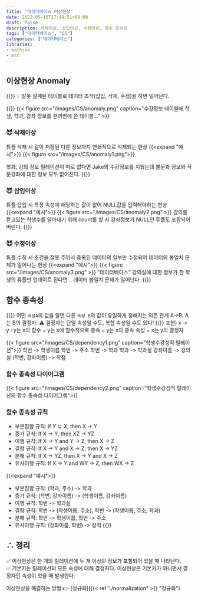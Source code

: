 ```yaml
---
title: "데이터베이스 이상현상"
date: 2022-05-10T17:48:51+09:00
draft: false
description: 삭제이상, 삽입이상, 수정이상, 함수 종속성
tags: ["데이터베이스", "CS"]
categories: ["데이터베이스"]
libraries:
- mathjax
- msc
---
```


## 이상현상 Anomaly

{{<boxmd>}}
💡 잘못 설계된 테이블로 데이터 조작(삽입, 삭제, 수정)을 하면 일어난다.  

{{</boxmd>}}
{{< figure src="/images/CS/anomaly.png" caption="수강정보 테이블에 학생, 학과, 강좌 정보를 한꺼번에 쓴 테이블..." >}}
### 😈 삭제이상
튜플 삭제 시 같이 저장된 다른 정보까지 연쇄적으로 삭제되는 현상
{{<expand "예시">}}
{{< figure src="/images/CS/anomaly1.png">}}

학과, 강의 정보 릴레이션이 따로 없다면 Jake의 수강정보를 지웠는데 불문과 정보와 작문강좌에 대한 정보 모두 없어진다.
{{</expand>}}

### 😈 삽입이상
튜플 삽입 시 특정 속성에 해당하는 값이 없어 NULL값을 입력해야하는 현상
{{<expand "예시">}}
{{< figure src="/images/CS/anomaly2.png" >}}
강의를 듣고있는 학생수를 알아내기 위해 count를 할 시 강좌정보가 NULL인 튜플도 포함되어버린다. 
{{</expand>}}

### 😈 수정이상
튜플 수정 시 조건을 잘못 주어서 중복된 데이터의 일부만 수정되어 데이터의 불일치 문제가 일어나는 현상
{{<expand "예시">}}
{{< figure src="/images/CS/anomaly3.png" >}}
"데이터베이스" 강의실에 대한 정보가 한 학생의 튜플만 업데이트 된다면... 데이터 불일치 문제가 일어난다.
{{</expand>}}

## 함수 종속성

{{<boxmd>}}
어떤 `속성A`의 값을 알면 다른 `속성 B`의 값이 유일하게 정해지는 의존 관계
A→B: A는 B의 결정자. 
⚠️ 결정자는 단일 속성일 수도, 복합 속성일 수도 있다!
{{</boxmd>}}
표현) x → y : y는 x의 함수 = y는 x에 함수적으로 종속 = y는 x의 종속 속성 = x는 y의 결정자

{{< figure src="/images/CS/dependency1.png" caption="학생수강성적 릴레이션">}}
학번 -> 학생이름
학번 -> 주소
학번 -> 학과
학과 -> 학과실
강좌이름 -> 강의실
(학번, 강좌이름) -> 학점
### 함수 종속성 다이어그램
{{< figure src="/images/CS/dependency2.png" caption="학생수강성적 릴레이션의 함수 종속성 다이어그램">}}
### 함수 종속성 규칙

- 부분집합 규칙: if $Y \subseteq X$, then X → Y
- 증가 규칙: If X → Y, then XZ → YZ
- 이행 규칙: If X → Y and Y → Z, then X → Z
- 결합 규칙: If X → Y and X → Z, then X → YZ
- 분해 규칙: If X → YZ, then X → Y and X → Z
- 유사이행 규칙: If X → Y and WY → Z, then WX → Z

{{<expand "예시">}}

- 부분집합 규칙: (학과, 주소) -> 학과
- 증가 규칙: (학번, 강좌이름) -> (학생이름, 강좌이름)
- 이행 규칙: 학번 -> 학과실
- 결합 규칙: 학번 -> (학생이름, 주소), 학번 -> (학생이름, 주소, 학과)
- 분해 규칙: 학번 -> 학생이름, 학번 -> 주소
- 유사이행 규칙: (강좌이름, 학번) -> 성적
{{</expand>}}

## $\therefore$ 정리
✅ 이상현상은 한 개의 릴레이션에 두 개 이상의 정보가 포함되어 있을 때 나타난다.
✅ 기본키는 릴레이션의 모든 속성에 대해 결정자다. 이상현상은 기본키가 아니면서 결정자인 속성이 있을 때 발생한다.

이상현상을 해결하는 방법 👉 [정규화]({{< ref "./normalization" >}} "정규화")